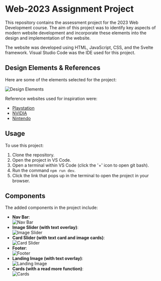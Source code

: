 # Web-2023 Assignment Project

This repository contains the assessment project for the 2023 Web Development course. The aim of this project was to identify key aspects of modern website development and incorporate these elements into the design and implementation of the website.

The website was developed using HTML, JavaScript, CSS, and the Svelte framework. Visual Studio Code was the IDE used for this project.

## Design Elements & References

Here are some of the elements selected for the project:

![Design Elements](https://github.com/seCRet-blip/web-2023/assets/77824037/25d0ec34-ea14-48ba-b138-fbd11d82960f)

Reference websites used for inspiration were:

- [Playstation](https://www.playstation.com/en-nz/)
- [NVIDIA](https://www.nvidia.com/en-us/)
- [Nintendo](https://www.nintendo.com/)

## Usage

To use this project:

1. Clone the repository.
2. Open the project in VS Code.
3. Open a terminal within VS Code (click the '+' icon to open git bash).
4. Run the command `npm run dev`.
5. Click the link that pops up in the terminal to open the project in your browser.

## Components

The added components in the project include:

- **Nav Bar**:  
  ![Nav Bar](https://github.com/seCRet-blip/web-2023/assets/77824037/74969e8b-bfea-4279-9008-68e72ab7cc03)
- **Image Slider (with text overlay)**:  
  ![Image Slider](https://github.com/seCRet-blip/web-2023/assets/77824037/48154a59-d1d1-4a15-9b6f-d93afe6e62de)
- **Card Slider (with text card and image cards)**:  
  ![Card Slider](https://github.com/seCRet-blip/web-2023/assets/77824037/f9c71b2a-c55a-4b37-b68a-3b87bfa8f0f1)
- **Footer**:  
  ![Footer](https://github.com/seCRet-blip/web-2023/assets/77824037/b3c59e3e-e3b6-4c17-b9dc-03479292098a)
- **Landing Image (with text overlay)**:  
  ![Landing Image](https://github.com/seCRet-blip/web-2023/assets/77824037/294071f1-ecda-46f0-bc69-d26d57c9c1d7)
- **Cards (with a read more function)**:  
  ![Cards](https://github.com/seCRet-blip/web-2023/assets/77824037/97037cc2-dce8-4ece-9a11-9aa1fb61c184)
